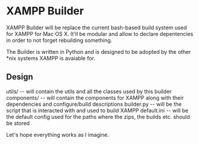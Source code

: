 XAMPP Builder
=============

XAMPP Builder will be replace the current bash-based build system used for XAMPP for Mac OS X. It'll be modular and allow to declare depentencies in order to not forget rebuilding something.

The Builder is written in Python and is designed to be adopted by the other *nix systems XAMPP is avaiable for.

Design
------------

 utils/ -- will contain the utils and all the classes used by this builder
 components/ -- will contain the components for XAMPP along with their dependencies and configure/build descriptions
 builder.py -- will be the script that is interacted with and used to build XAMPP
 default.ini -- will be the default config used for the paths where the zips, the builds etc. should be stored

Let's hope everything works as I imagine.
